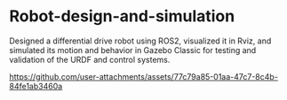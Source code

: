 # Robot-design-and-simulation
Designed a differential drive robot using ROS2, visualized it in Rviz, and simulated its motion and behavior in Gazebo Classic for testing and validation of the URDF and control systems.

https://github.com/user-attachments/assets/77c79a85-01aa-47c7-8c4b-84fe1ab3460a

